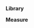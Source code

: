 **Library**
<!-- * [CQM Common (Experimental)](Library-CQMCommonExample.html)
* [Dependency (Experimental)](Library-DependencyExample.html) 
* [Discharged on Antithrombotic Therapy FHIR (Experimental)](Library-DischargedonAntithromboticTherapyFHIRExample.html) 
* [Extension And Slicing (Experimental)](Library-ExtensionAndSlicingExample.html) 
* [First (Experimental)](Library-FirstExample.html) 
* [HIV Viral Suppression FHIR (Experimental)](Library-HIVViralSuppressionFHIRExample.html) 
* [Hybrid Hospital-Wide Mortality FHIR (Experimental)](Library-HybridHospitalWideMortalityFHIRExample.html) 
* [PHQ-9 Depression Scoring Logic (Experimental)](Library-PHQ9LogicExample.html) 
* [QICore Common (Experimental)](Library-QICoreCommonExample.html) 
* [Measure calculating scores from multiple questionnaires (Experimental)](Library-QuestionnaireMeasureExample.html) 
* [Retrieve (Experimental)](Library-RetrieveExample.html) 
* [Supplemental Data Elements (Experimental)](Library-SupplementalDataElementsExample.html) 
* [TJC Overall (Experimental)](Library-TJCOverallExample.html)  -->

**Measure** 
<!-- * [Discharged on Antithrombotic Therapy FHIR](Measure-DischargedonAntithromboticTherapyFHIRExample.html) 
* [HIV Viral Suppression FHIR](Measure-HIVViralSuppressionFHIRExample.html) 
* [Core Clinical Data Elements for the Hybrid Hospital-Wide (All-Condition, All-Procedure) Risk-Standardized Mortality Measure (HWM) FHIR](Measure-HybridHospitalWideMortalityFHIRExample.html) 
* [Questionnaire Measure (Experimental)](Measure-QuestionnaireMeasureExample.html) -->